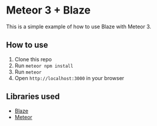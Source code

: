 # Meteor 3 + Blaze

This is a simple example of how to use Blaze with Meteor 3.

## How to use

1. Clone this repo
2. Run `meteor npm install`
3. Run `meteor`
4. Open `http://localhost:3000` in your browser

## Libraries used

- [Blaze](https://www.blazejs.org/)
- [Meteor](https://www.meteor.com/)
